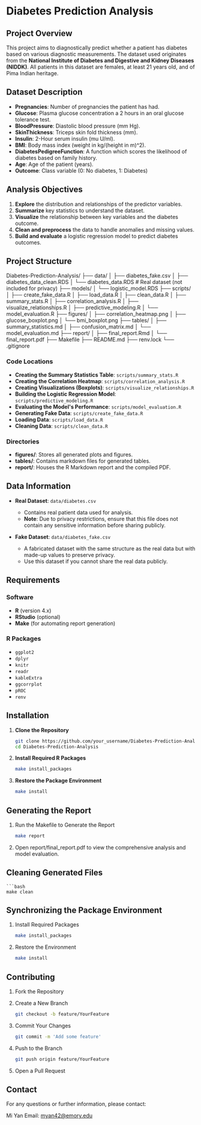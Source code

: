# Diabetes Prediction Analysis

## Project Overview

This project aims to diagnostically predict whether a patient has diabetes based on various diagnostic measurements. The dataset used originates from the **National Institute of Diabetes and Digestive and Kidney Diseases (NIDDK)**. All patients in this dataset are females, at least 21 years old, and of Pima Indian heritage.

## Dataset Description

- **Pregnancies**: Number of pregnancies the patient has had.
- **Glucose**: Plasma glucose concentration a 2 hours in an oral glucose tolerance test.
- **BloodPressure**: Diastolic blood pressure (mm Hg).
- **SkinThickness**: Triceps skin fold thickness (mm).
- **Insulin**: 2-Hour serum insulin (mu U/ml).
- **BMI**: Body mass index (weight in kg/(height in m)^2).
- **DiabetesPedigreeFunction**: A function which scores the likelihood of diabetes based on family history.
- **Age**: Age of the patient (years).
- **Outcome**: Class variable (0: No diabetes, 1: Diabetes)

## Analysis Objectives

1. **Explore** the distribution and relationships of the predictor variables.
2. **Summarize** key statistics to understand the dataset.
3. **Visualize** the relationship between key variables and the diabetes outcome.
4. **Clean and preprocess** the data to handle anomalies and missing values.
5. **Build and evaluate** a logistic regression model to predict diabetes outcomes.

## Project Structure

Diabetes-Prediction-Analysis/
├── data/
│   ├── diabetes_fake.csv
│   ├── diabetes_data_clean.RDS
│   └── diabetes_data.RDS           # Real dataset (not included for privacy)
├── models/
│   └── logistic_model.RDS
├── scripts/
│   ├── create_fake_data.R
│   ├── load_data.R
│   ├── clean_data.R
│   ├── summary_stats.R
│   ├── correlation_analysis.R
│   ├── visualize_relationships.R
│   ├── predictive_modeling.R
│   └── model_evaluation.R
├── figures/
│   ├── correlation_heatmap.png
│   ├── glucose_boxplot.png
│   └── bmi_boxplot.png
├── tables/
│   ├── summary_statistics.md
│   ├── confusion_matrix.md
│   └── model_evaluation.md
├── report/
│   ├── final_report.Rmd
│   └── final_report.pdf
├── Makefile
├── README.md
├── renv.lock
└── .gitignore

### Code Locations

- **Creating the Summary Statistics Table**: `scripts/summary_stats.R`
- **Creating the Correlation Heatmap**: `scripts/correlation_analysis.R`
- **Creating Visualizations (Boxplots)**: `scripts/visualize_relationships.R`
- **Building the Logistic Regression Model**: `scripts/predictive_modeling.R`
- **Evaluating the Model's Performance**: `scripts/model_evaluation.R`
- **Generating Fake Data**: `scripts/create_fake_data.R`
- **Loading Data**: `scripts/load_data.R`
- **Cleaning Data**: `scripts/clean_data.R`

### Directories

- **figures/**: Stores all generated plots and figures.
- **tables/**: Contains markdown files for generated tables.
- **report/**: Houses the R Markdown report and the compiled PDF.

## Data Information

- **Real Dataset**: `data/diabetes.csv`
  - Contains real patient data used for analysis.
  - **Note**: Due to privacy restrictions, ensure that this file does not contain any sensitive information before sharing publicly.
  
- **Fake Dataset**: `data/diabetes_fake.csv`
  - A fabricated dataset with the same structure as the real data but with made-up values to preserve privacy.
  - Use this dataset if you cannot share the real data publicly.

## Requirements

### Software

- **R** (version 4.x)
- **RStudio** (optional)
- **Make** (for automating report generation)

### R Packages

- `ggplot2`
- `dplyr`
- `knitr`
- `readr`
- `kableExtra`
- `ggcorrplot`
- `pROC`
- `renv`

## Installation

1. **Clone the Repository**

   ```bash
   git clone https://github.com/your_username/Diabetes-Prediction-Analysis.git
   cd Diabetes-Prediction-Analysis

2. **Install Required R Packages**

    ```bash
    make install_packages
    
3. **Restore the Package Environment**

    ```bash
    make install

## Generating the Report

1. Run the Makefile to Generate the Report

    ```bash
    make report

2. Open report/final_report.pdf to view the comprehensive analysis and model evaluation.

## Cleaning Generated Files

    ```bash
    make clean
    
## Synchronizing the Package Environment

1. Install Required Packages

    ```bash
    make install_packages

2. Restore the Environment

    ```bash
    make install

## Contributing

1. Fork the Repository

2. Create a New Branch

    ```bash
    git checkout -b feature/YourFeature
    
3. Commit Your Changes 

    ```bash
    git commit -m 'Add some feature'

4. Push to the Branch
    
    ```bash
    git push origin feature/YourFeature

5. Open a Pull Request

## Contact

For any questions or further information, please contact:

Mi Yan
Email: myan42@emory.edu